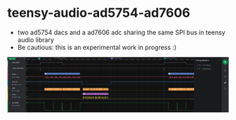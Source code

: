 # teensy-audio-ad5754-ad7606
* two ad5754 dacs and a ad7606 adc sharing the same SPI bus in teensy audio library
* Be cautious: this is an experimental work in progress :)

![SPI_Logic_Anaylzer.png](SPI_Logic_Anaylzer.png)
